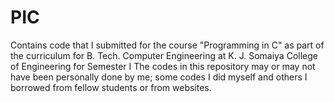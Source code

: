 # PIC
Contains code that I submitted for the course "Programming in C" as part of the curriculum for B. Tech. Computer Engineering at K. J. Somaiya College of Engineering for Semester I
The codes in this repository may or may not have been personally done by me; some codes I did myself and others I borrowed from fellow students or from websites.
